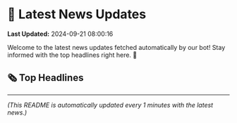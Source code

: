 # 📰 Latest News Updates
**Last Updated:** 2024-09-21 08:00:16

Welcome to the latest news updates fetched automatically by our bot! Stay informed with the top headlines right here. 🚀

## 🗞️ Top Headlines

---
*(This README is automatically updated every 1 minutes with the latest news.)*
